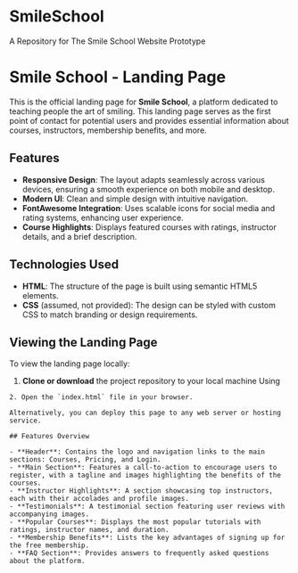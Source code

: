 # SmileSchool
A Repository for The Smile School Website Prototype


# Smile School - Landing Page

This is the official landing page for **Smile School**, a platform dedicated to teaching people the art of smiling. This landing page serves as the first point of contact for potential users and provides essential information about courses, instructors, membership benefits, and more.

## Features

- **Responsive Design**: The layout adapts seamlessly across various devices, ensuring a smooth experience on both mobile and desktop.
- **Modern UI**: Clean and simple design with intuitive navigation.
- **FontAwesome Integration**: Uses scalable icons for social media and rating systems, enhancing user experience.
- **Course Highlights**: Displays featured courses with ratings, instructor details, and a brief description.

## Technologies Used

- **HTML**: The structure of the page is built using semantic HTML5 elements.
- **CSS** (assumed, not provided): The design can be styled with custom CSS to match branding or design requirements.

## Viewing the Landing Page

To view the landing page locally:

1. **Clone or download** the project repository to your local machine Using 
```git clone
2. Open the `index.html` file in your browser.

Alternatively, you can deploy this page to any web server or hosting service.

## Features Overview

- **Header**: Contains the logo and navigation links to the main sections: Courses, Pricing, and Login.
- **Main Section**: Features a call-to-action to encourage users to register, with a tagline and images highlighting the benefits of the courses.
- **Instructor Highlights**: A section showcasing top instructors, each with their accolades and profile images.
- **Testimonials**: A testimonial section featuring user reviews with accompanying images.
- **Popular Courses**: Displays the most popular tutorials with ratings, instructor names, and duration.
- **Membership Benefits**: Lists the key advantages of signing up for the free membership.
- **FAQ Section**: Provides answers to frequently asked questions about the platform.
